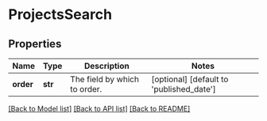 # ProjectsSearch

## Properties
Name | Type | Description | Notes
------------ | ------------- | ------------- | -------------
**order** | **str** | The field by which to order. | [optional] [default to 'published_date']

[[Back to Model list]](../README.md#documentation-for-models) [[Back to API list]](../README.md#documentation-for-api-endpoints) [[Back to README]](../README.md)


